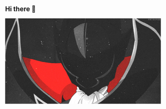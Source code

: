 ## Hi there 👋

<img src="https://github.com/gopkaloid/gopkaloid/blob/main/07B48CB0A5F64E06328B86E9DE8B98FF4BAB3056.gif" alt="The Unlimited" width="600">

